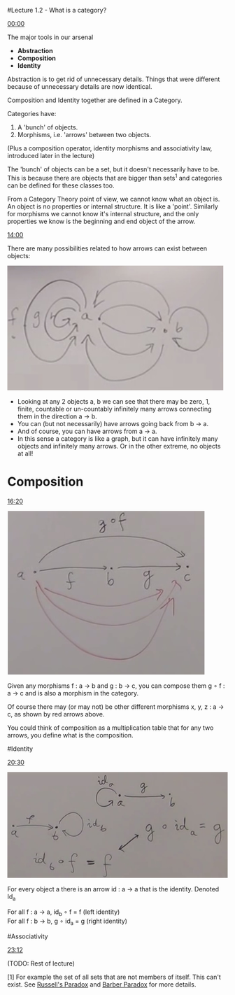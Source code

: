 #Lecture 1.2 - What is a category?

[00:00](https://youtu.be/p54Hd7AmVFU)

The major tools in our arsenal 

* **Abstraction**  
* **Composition**  
* **Identity**

Abstraction is to get rid of unnecessary details. Things that were different because of unnecessary details are now identical.

Composition and Identity together are defined in a Category.

Categories have:

1. A 'bunch' of objects.
2. Morphisms, i.e. 'arrows' between two objects.

(Plus a composition operator, identity morphisms and associativity law, introduced later in the lecture)

The 'bunch' of objects can be a set, but it doesn't necessarily have to be. This is because there are objects that are bigger than sets<sup>1</sup> and categories can be defined for these classes too.

From a Category Theory point of view, we cannot know what an object is. An object is no properties or internal structure. It is like a 'point'. Similarly for morphisms we cannot know it's internal structure, and the only properties we know is the beginning and end object of the arrow.

[14:00](https://youtu.be/p54Hd7AmVFU?t=820)

There are many possibilities related to how arrows can exist between objects:

![Diagram 1.2a](diagram1.2a.jpg)

* Looking at any 2 objects a, b we can see that there may be zero, 1, finite, countable or un-countably infinitely many arrows connecting them in the direction a → b.
* You can (but not necessarily) have arrows going back from b → a.
* And of course, you can have arrows from a → a.
* In this sense a category is like a graph, but it can have infinitely many objects and infinitely many arrows. Or in the other extreme, no objects at all!

# Composition

[16:20](https://youtu.be/p54Hd7AmVFU?t=980)

![Diagram 1.2b](diagram1.2b.jpg)

Given any morphisms f : a → b and g : b → c, you can compose them g ∘ f : a → c and is also a morphism in the category. 

Of course there may (or may not) be other different morphisms x, y, z : a → c, as shown by red arrows above.

You could think of composition as a multiplication table that for any two arrows, you define what is the composition.

#Identity

[20:30](https://youtu.be/p54Hd7AmVFU?t=1230)

![Diagram 1.2c](diagram1.2c.jpg)

For every object a there is an arrow id : a → a that is the identity. Denoted Id<sub>a</sub>

For all f : a → a, id<sub>b</sub> ∘ f = f (left identity)  
For all f : b → b, g ∘ id<sub>a</sub> = g (right identity)

#Associativity

[23:12](https://youtu.be/p54Hd7AmVFU?t=1392)



(TODO: Rest of lecture)




[1] For example the set of all sets that are not members of itself. This can't exist. See [Russell's Paradox](https://en.wikipedia.org/wiki/Russell's_paradox) and [Barber Paradox](https://en.wikipedia.org/wiki/Barber_paradox) for more details.
